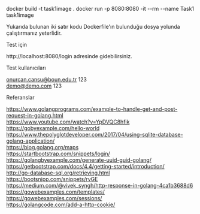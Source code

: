 docker build -t task1image .
docker run -p 8080:8080 -it --rm --name Task1 task1image

Yukarıda bulunan iki satır kodu Dockerfile'ın bulunduğu dosya yolunda çalıştırmanız yeterlidir.

Test için 
 
http://localhost:8080/login adresinde gidebilirsiniz.

Test kullanıcıları

onurcan.cansu@boun.edu.tr  123
<br>
demo@demo.com		       123



Referanslar

https://www.golangprograms.com/example-to-handle-get-and-post-request-in-golang.html
<br>
https://www.youtube.com/watch?v=YpDVQC8hfik
<br>
https://gobyexample.com/hello-world
<br>
https://www.thepolyglotdeveloper.com/2017/04/using-sqlite-database-golang-application/
<br>
https://blog.golang.org/maps
<br>
https://startbootstrap.com/snippets/login/
<br>
https://golangbyexample.com/generate-uuid-guid-golang/
<br>
https://getbootstrap.com/docs/4.4/getting-started/introduction/
<br>
http://go-database-sql.org/retrieving.html
<br>
https://bootsnipp.com/snippets/rvGE
<br>
https://medium.com/@vivek_syngh/http-response-in-golang-4ca1b3688d6
<br>
https://gowebexamples.com/templates/
<br>
https://gowebexamples.com/sessions/
<br>
https://golangcode.com/add-a-http-cookie/
<br>
